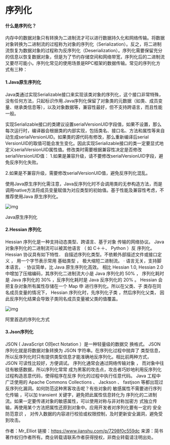 # 序列化

#### 什么是序列化？

内存中的数据对象只有转换为二进制流才可以进行数据持久化和网络传输。将数据对象转换为二进制流的过程称为对象的序列化（Serialization）。反之，将二进制流恢复为数据对象的过程称为反序列化（Deserialization）。序列化需要保留充分的信息以恢复数据对象，但是为了节约存储空间和网络带宽，序列化后的二进制流又要尽可能小。序列化常见的使用场景是RPC框架的数据传输。常见的序列化方式有三种：

#### 1.Java原生序列化

Java类通过实现Serializable接口来实现该类对象的序列化，这个接口非常特殊，没有任何方法，只起标识作用.Java序列化保留了对象类的元数据（如类、成员变量、继承类信息等），以及对象数据等，兼容性最好，但不支持跨语言，而且性能一般。

实现Serializable接口的类建议设置serialVersionUID字段值，如果不设置，那么每次运行时，编译器会根据类的内部实现，包括类名、接口名、方法和属性等来自动生成serialVersionUID。如果类的源代码有修改，那么重新编译后serial VersionUID的取值可能会发生变化。因此实现Serializable接口的类一定要显式地定义serialVersionUID属性值。修改类时需要根据兼容性决定是否修改serialVersionUID值：
 1.如果是兼容升级，请不要修改serialVersionUID字段，避免反序列化失败。

2.如果是不兼容升级，需要修改serialVersionUID值，避免反序列化混乱。

使用Java原生序列化需注意，Java反序列化时不会调用类的无参构造方法，而是调用native方法将成员变量赋值为对应类型的初始值。基于性能及兼容性考虑，不推荐使用Java 原生序列化。



![img](https:////upload-images.jianshu.io/upload_images/13226573-ee3386b9034c1a97.png?imageMogr2/auto-orient/strip|imageView2/2/w/692/format/webp)

Java原生序列化

#### 2.Hessian 序列化

Hessian 序列化是一种支持动态类型、跨语言、基于对象
 传输的网络协议。 Java 对象序列化的二进制流可以被其他语言 （ 如 C＋＋、 Python ）反
 序列化。 Hessian 协议具有如下特性．
 自描述序列化类型。不依赖外部描述文件或接口定义 ， 用一个字节表示常用
 基础类型 ， 极大缩短二进制流。
 · 语言无关，支持脚本语言。
 · 协议简单，比 Java 原生序列化高效。
 相比 Hessian 1.0, Hessian 2.0 中增加了压缩编码，其序列化二进制流大小是 Java
 序列化的 50% ， 序列化耗时是 Java 序列化的 30% ，反序列化耗时是 Java 反序列化的
 20% 。
 Hessian 会把复杂对象所有属性存储在一个 Map 申 进行序列化。所以在父类、子
 类存在同名成员变量的情况下， Hessian 序列化时，先序列化子类 ，然后序列化父类，
 因此反序列化结果会导致子类同名成员变量被父类的值覆盖。



![img](https:////upload-images.jianshu.io/upload_images/13226573-c306306949bf3dee.png?imageMogr2/auto-orient/strip|imageView2/2/w/1103/format/webp)

阿里首选的序列化方式

#### 3.Json序列化

JSON ( JavaScript O同ect Notation ）是一种轻量级的数据交
 换格式。 JSON 序列化就是将数据对象转换为 JSON 字符串。在序列化过程中抛弃了
 类型信息，所以反序列化时只有提供类型信息才能准确地反序列化。相比前两种方式，
 JSON 可读性比较好，方便调试。
 序列化通常会通过网络传输对象 ， 而对象中往往有敏感数据，所以序列化常常
 成为黑客的攻击点，攻击者巧妙地利用反序列化过程构造恶意代码，使得程序在反序
 列化的过程中执行任意代码。 Java 工程中广泛使用的 Apache Commons Collections 、
 Jackson 、 fastjson 等都出现过反序列化漏洞。如何防范这种黑客攻击呢？有些对象的
 敏感属性不需要进行序列化传输 ，可以加 transient 关键字，避免把此属性信息转化为
 序列化的二进制流。如果一定要传递对象的敏感属性，可以使用对称与非对称加密方
 式独立传输，再使用某个方法把属性还原到对象中。应用开发者对序列化要有一定的
 安全防范意识 ， 对传入数据的内容进行校验或权限控制，及时更新安全漏洞，避免受
 到攻击。



作者：Mr_Elliot
链接：https://www.jianshu.com/p/7298f0c559dc
来源：简书
著作权归作者所有。商业转载请联系作者获得授权，非商业转载请注明出处。